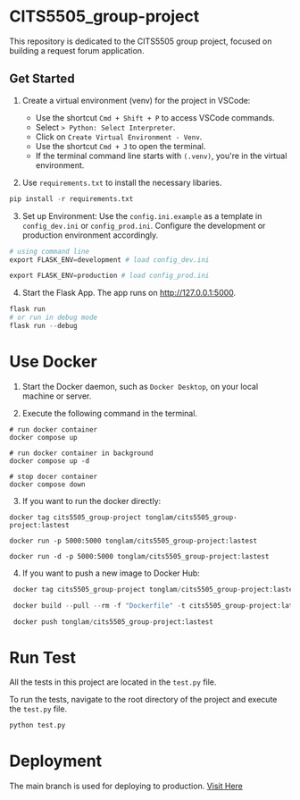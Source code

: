 # CITS5505_group-project

This repository is dedicated to the CITS5505 group project, focused on building a request forum application.

## Get Started

1. Create a virtual environment (venv) for the project in VSCode:

   - Use the shortcut `Cmd + Shift + P` to access VSCode commands.
   - Select `> Python: Select Interpreter`.
   - Click on `Create Virtual Environment - Venv`.
   - Use the shortcut `Cmd + J` to open the terminal.
   - If the terminal command line starts with `(.venv)`, you're in the virtual environment.

2. Use `requirements.txt` to install the necessary libaries.

```python
pip install -r requirements.txt
```

3. Set up Environment: Use the `config.ini.example` as a template in `config_dev.ini` or `config_prod.ini`. Configure the development or production environment accordingly.

```python
# using command line
export FLASK_ENV=development # load config_dev.ini

export FLASK_ENV=production # load config_prod.ini
```

4. Start the Flask App. The app runs on http://127.0.0.1:5000.

```python
flask run
# or run in debug mode
flask run --debug
```

# Use Docker

1. Start the Docker daemon, such as `Docker Desktop`, on your local machine or server.

2. Execute the following command in the terminal.

```shell
# run docker container
docker compose up

# run docker container in background
docker compose up -d

# stop docer container
docker compose down
```

3. If you want to run the docker directly:

```shell
docker tag cits5505_group-project tonglam/cits5505_group-project:lastest

docker run -p 5000:5000 tonglam/cits5505_group-project:lastest

docker run -d -p 5000:5000 tonglam/cits5505_group-project:lastest
```

4. If you want to push a new image to Docker Hub:

```python
 docker tag cits5505_group-project tonglam/cits5505_group-project:lastest

 docker build --pull --rm -f "Dockerfile" -t cits5505_group-project:latest "."

 docker push tonglam/cits5505_group-project:lastest
```

# Run Test

All the tests in this project are located in the `test.py` file.

To run the tests, navigate to the root directory of the project and execute the `test.py` file.

```python
python test.py
```

# Deployment

The main branch is used for deploying to production. [Visit Here](https://letletme.cc)
